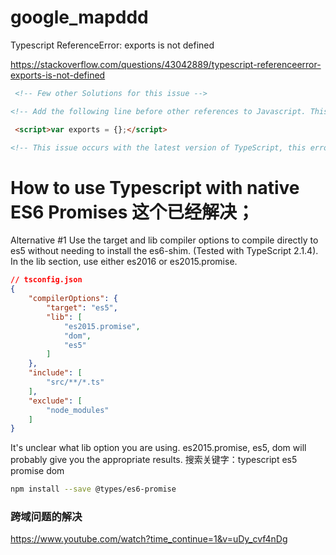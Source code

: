 # google_mapddd

Typescript ReferenceError: exports is not defined

https://stackoverflow.com/questions/43042889/typescript-referenceerror-exports-is-not-defined

```html
 <!-- Few other Solutions for this issue -->

<!-- Add the following line before other references to Javascript. This is a nice little hack. -->

 <script>var exports = {};</script>

<!-- This issue occurs with the latest version of TypeScript, this error can be eliminated by referring to typescript version 2.1.6 -->

```




# How to use Typescript with native ES6 Promises  这个已经解决；


Alternative #1
Use the target and lib compiler options to compile directly to es5 without needing to install the es6-shim. (Tested with TypeScript 2.1.4). In the lib section, use either es2016 or es2015.promise.

```json
// tsconfig.json
{
    "compilerOptions": {
        "target": "es5",
        "lib": [
            "es2015.promise",
            "dom",
            "es5"
        ]
    },
    "include": [
        "src/**/*.ts"
    ],
    "exclude": [
        "node_modules"
    ]
}

```

It's unclear what lib option you are using. es2015.promise, es5, dom will probably give you the appropriate results.  搜索关键字：typescript es5 promise dom

```bash
npm install --save @types/es6-promise

```

### 跨域问题的解决

https://www.youtube.com/watch?time_continue=1&v=uDy_cvf4nDg

